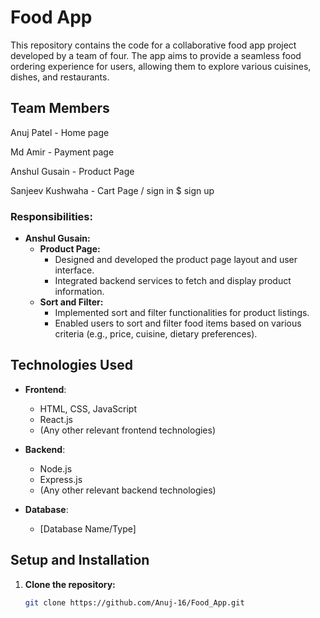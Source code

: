 


# Food App
This repository contains the code for a collaborative food app project developed by a team of four. The app aims to provide a seamless food ordering experience for users, allowing them to explore various cuisines, dishes, and restaurants.


## Team Members

Anuj Patel - Home page

Md Amir  - Payment page 

Anshul Gusain - Product Page

Sanjeev Kushwaha - Cart Page / sign in $ sign up


### Responsibilities:
- **Anshul Gusain:**
  - **Product Page:**
    - Designed and developed the product page layout and user interface.
    - Integrated backend services to fetch and display product information.
  - **Sort and Filter:**
    - Implemented sort and filter functionalities for product listings.
    - Enabled users to sort and filter food items based on various criteria (e.g., price, cuisine, dietary preferences).




## Technologies Used

- **Frontend**:
  - HTML, CSS, JavaScript
  - React.js
  - (Any other relevant frontend technologies)

- **Backend**:
  - Node.js
  - Express.js
  - (Any other relevant backend technologies)

- **Database**:
  - [Database Name/Type]

## Setup and Installation

1. **Clone the repository:**

   ```bash
   git clone https://github.com/Anuj-16/Food_App.git

